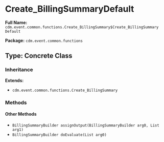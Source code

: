# Create_BillingSummaryDefault

**Full Name:** `cdm.event.common.functions.Create_BillingSummary$Create_BillingSummaryDefault`

**Package:** `cdm.event.common.functions`

## Type: Concrete Class

### Inheritance

**Extends:**
- `cdm.event.common.functions.Create_BillingSummary`

### Methods

#### Other Methods

- `BillingSummaryBuilder assignOutput(BillingSummaryBuilder arg0, List arg1)`
- `BillingSummaryBuilder doEvaluate(List arg0)`

